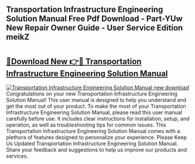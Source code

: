 ## Transportation Infrastructure Engineering Solution Manual Free Pdf Download - Part-YUw New Repair Owner Guide - User Service Edition meikZ

# <h2><a href="http://bc62061.oget.top/?id=Transportation+Infrastructure+Engineering+Solution+Manual">🔗Download New 👉🔴 Transportation Infrastructure Engineering Solution Manual</a></h2>

[![Transportation Infrastructure Engineering Solution Manual new download](https://i.imgur.com/5g1atiW.png)](http://bc62061.oget.top/?id=Transportation+Infrastructure+Engineering+Solution+Manual)
Congratulations on your new Transportation Infrastructure Engineering Solution Manual! This user manual is designed to help you understand and get the most out of your product. To make the most of your Transportation Infrastructure Engineering Solution Manual, please read this user manual carefully before use. It includes clear instructions for installation, setup, and operation, as well as troubleshooting tips for common issues. This Transportation Infrastructure Engineering Solution Manual comes with a plethora of features designed to personalize your experience. Please Keep Us Updated Transportation Infrastructure Engineering Solution Manual. Share your feedback and suggestions to help us improve our products and services.
